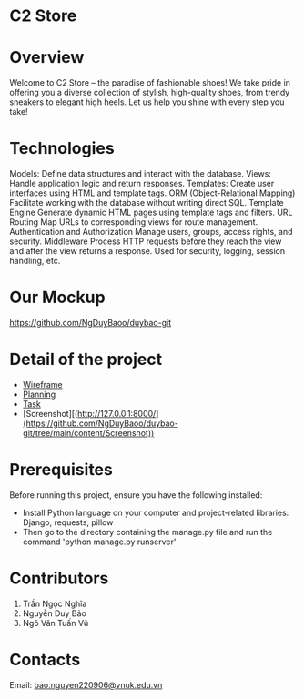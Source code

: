# C2 Store
# Overview
Welcome to C2 Store – the paradise of fashionable shoes! We take pride in offering you a diverse collection of stylish, high-quality shoes, from trendy sneakers to elegant high heels. Let us help you shine with every step you take!

# Technologies
Models: Define data structures and interact with the database.
Views: Handle application logic and return responses.
Templates: Create user interfaces using HTML and template tags.
ORM (Object-Relational Mapping)
Facilitate working with the database without writing direct SQL.
Template Engine
Generate dynamic HTML pages using template tags and
filters.
URL Routing
Map URLs to corresponding views for route management.
Authentication and Authorization
Manage users, groups, access rights, and security.
Middleware
Process HTTP requests before they reach the view and after the view returns a response.
Used for security, logging, session handling, etc.

# Our Mockup
https://github.com/NgDuyBaoo/duybao-git

# Detail of the project
- [Wireframe](https://www.figma.com/design/eNzURp2k9Fg3rs83d0ZZ8I/Web-B%C3%A1n-GI%C3%A0y-(Community)?node-id=35-343&t=0OzoYRWdzZfBfIcH-0)
- [Planning](https://github.com/NgDuyBaoo/duybao-git/blob/main/Content)
- [Task](https://github.com/NgDuyBaoo/duybao-git/blob/main/content/Task/README.md)
- [Screenshot][(http://127.0.0.1:8000/](https://github.com/NgDuyBaoo/duybao-git/tree/main/content/Screenshot))

# Prerequisites
Before running this project, ensure you have the following installed:
- Install Python language on your computer and project-related libraries: Django, requests, pillow
- Then go to the directory containing the manage.py file and run the command 'python manage.py runserver'

# Contributors
1. Trần Ngọc Nghĩa
2. Nguyễn Duy Bảo
3. Ngô Văn Tuấn Vũ

# Contacts
Email: bao.nguyen220906@vnuk.edu.vn





